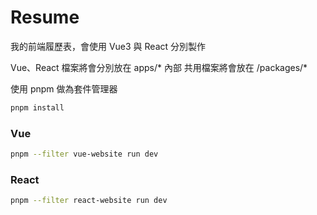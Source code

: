 # Resume
我的前端履歷表，會使用 Vue3 與 React 分別製作

Vue、React 檔案將會分別放在 apps/* 內部
共用檔案將會放在 /packages/*

使用 pnpm 做為套件管理器

```bash
pnpm install
```

### Vue
```bash
pnpm --filter vue-website run dev
```
### React
```bash
pnpm --filter react-website run dev
```
